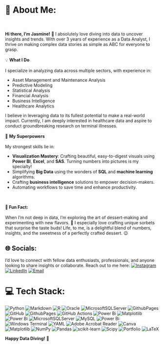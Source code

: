# 💫 About Me:
<br><br>**Hi there, I’m Jasmine!** 👋 I absolutely love diving into data to uncover insights and trends. With over 3 years of experience as a Data Analyst, I thrive on making complex data stories as simple as ABC for everyone to grasp.
<br><br> 💡 **What I Do**<br><br>
I specialize in analyzing data across multiple sectors, with experience in:
- Asset Management and Maintenance Analysis
- Predictive Modeling
- Statistical Analysis
- Financial Analysis
- Business Intelligence
- Healthcare Analytics
  
I believe in leveraging data to its fullest potential to make a real-world impact. Currently, I am deeply interested in healthcare data and aspire to conduct groundbreaking research on terminal illnesses.
<br><br> 💪 **My Superpowers**<br><br>
My strongest skills lie in:
- **Visualization Mastery**: Crafting beautiful, easy-to-digest visuals using **Power BI**, **Excel**, and **SAS**. Turning numbers into pictures is my specialty!
- Simplifying **Big Data** using the wonders of **SQL** and **machine learning** algorithms.
- Crafting **business intelligence** solutions to empower decision-makers.
- Automating workflows to save time and enhance productivity.

<br><br> **🌱 Fun Fact:**<br><br>
When I’m not deep in data, I’m exploring the art of dessert-making and experimenting with new flavors. 🍨 I especially love crafting unique sorbets that surprise the taste buds! Life, to me, is a delightful blend of numbers, insights, and the sweetness of a perfectly crafted dessert. 😉


## 🌐 Socials:
I’d love to connect with fellow data enthusiasts, professionals, and anyone looking to share insights or collaborate. Reach out to me here:
[![Instagram](https://img.shields.io/badge/Instagram-%23E4405F.svg?logo=Instagram&logoColor=white)](https://instagram.com/jarz_myn) [![LinkedIn](https://img.shields.io/badge/LinkedIn-%230077B5.svg?logo=linkedin&logoColor=white)](https://linkedin.com/in/jasmineegbuna15@gmail.com) [![Email](https://img.shields.io/badge/Email-jasmineanionwu@gmail.com-blue?style=flat&logo=gmail)](mailto:jasmineanionwu@gmail.com)

# 💻 Tech Stack:
![Python](https://img.shields.io/badge/python-3670A0?style=for-the-badge&logo=python&logoColor=ffdd54) ![Markdown](https://img.shields.io/badge/markdown-%23000000.svg?style=for-the-badge&logo=markdown&logoColor=white) ![R](https://img.shields.io/badge/r-%23276DC3.svg?style=for-the-badge&logo=r&logoColor=white) ![Oracle](https://img.shields.io/badge/Oracle-F80000?style=for-the-badge&logo=oracle&logoColor=white) ![MicrosoftSQLServer](https://img.shields.io/badge/Microsoft%20SQL%20Server-CC2927?style=for-the-badge&logo=microsoft%20sql%20server&logoColor=white) ![GithubPages](https://img.shields.io/badge/github%20pages-121013?style=for-the-badge&logo=github&logoColor=white) ![GitHub](https://img.shields.io/badge/github-%23121011.svg?style=for-the-badge&logo=github&logoColor=white) ![GithubPages](https://img.shields.io/badge/github%20pages-121013?style=for-the-badge&logo=github&logoColor=white) ![GitHub Actions](https://img.shields.io/badge/github%20actions-%232671E5.svg?style=for-the-badge&logo=githubactions&logoColor=white) ![Power Bi](https://img.shields.io/badge/power_bi-F2C811?style=for-the-badge&logo=powerbi&logoColor=black) ![Matplotlib](https://img.shields.io/badge/Matplotlib-%23ffffff.svg?style=for-the-badge&logo=Matplotlib&logoColor=black) ![Power Bi](https://img.shields.io/badge/power_bi-F2C811?style=for-the-badge&logo=powerbi&logoColor=black) ![MicrosoftSQLServer](https://img.shields.io/badge/Microsoft%20SQL%20Server-CC2927?style=for-the-badge&logo=microsoft%20sql%20server&logoColor=white) ![MySQL](https://img.shields.io/badge/mysql-4479A1.svg?style=for-the-badge&logo=mysql&logoColor=white) ![Power Bi](https://img.shields.io/badge/power_bi-F2C811?style=for-the-badge&logo=powerbi&logoColor=black) ![Windows Terminal](https://img.shields.io/badge/Windows%20Terminal-%234D4D4D.svg?style=for-the-badge&logo=windows-terminal&logoColor=white) ![YAML](https://img.shields.io/badge/yaml-%23ffffff.svg?style=for-the-badge&logo=yaml&logoColor=151515) ![Adobe Acrobat Reader](https://img.shields.io/badge/Adobe%20Acrobat%20Reader-EC1C24.svg?style=for-the-badge&logo=Adobe%20Acrobat%20Reader&logoColor=white) ![Canva](https://img.shields.io/badge/Canva-%2300C4CC.svg?style=for-the-badge&logo=Canva&logoColor=white) ![Matplotlib](https://img.shields.io/badge/Matplotlib-%23ffffff.svg?style=for-the-badge&logo=Matplotlib&logoColor=black) ![NumPy](https://img.shields.io/badge/numpy-%23013243.svg?style=for-the-badge&logo=numpy&logoColor=white) ![Pandas](https://img.shields.io/badge/pandas-%23150458.svg?style=for-the-badge&logo=pandas&logoColor=white) ![scikit-learn](https://img.shields.io/badge/scikit--learn-%23F7931E.svg?style=for-the-badge&logo=scikit-learn&logoColor=white) ![Scipy](https://img.shields.io/badge/SciPy-%230C55A5.svg?style=for-the-badge&logo=scipy&logoColor=%white) ![Portfolio](https://img.shields.io/badge/Portfolio-%23000000.svg?style=for-the-badge&logo=firefox&logoColor=#FF7139) ![LaTeX](https://img.shields.io/badge/latex-%23008080.svg?style=for-the-badge&logo=latex&logoColor=white)

<!-- Proudly created with GPRM ( https://gprm.itsvg.in ) -->

**Happy Data Diving!** 🎉
